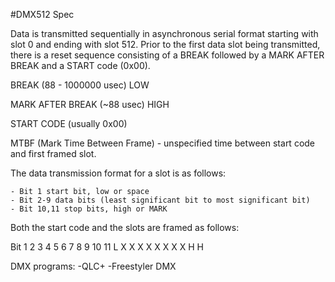 #DMX512 Spec

Data is transmitted sequentially in asynchronous serial format starting with slot 0 and ending with slot 512. Prior to the first data slot being transmitted, there is a reset sequence consisting of a BREAK followed by a MARK AFTER BREAK and a START code (0x00).

BREAK (88 - 1000000 usec) LOW

MARK AFTER BREAK (~88 usec) HIGH

START CODE (usually 0x00)

MTBF (Mark Time Between Frame) - unspecified time between start code and first framed slot.  

The data transmission format for a slot is as follows:

	- Bit 1 start bit, low or space
	- Bit 2-9 data bits (least significant bit to most significant bit)
	- Bit 10,11 stop bits, high or MARK

Both the start code and the slots are framed as follows:

Bit 1 2 3 4 5 6 7 8 9 10 11
    L X X X X X X X X H  H


DMX programs:
-QLC+
-Freestyler DMX

